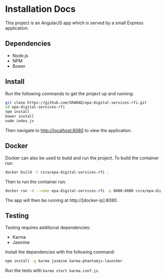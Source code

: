 # Installation Docs
This project is an AngularJS app which is served by a small Express application.

## Dependencies
- Node.js
- NPM
- Bower

## Install
Run the following commands to get the project up and running:

```bash
git clone https://github.com/SRARAD/epa-digital-services-rfi.git
cd epa-digital-services-rfi
npm install
bower install
node index.js
```

Then navigate to [http://localhost:8080](http://localhost:8080) to view the application.

## Docker
Docker can also be used to build and run the project. To build the container run:

```bash
docker build -t csra/epa-digital-services-rfi .
```

Then to run the container run:

```bash
docker run -d --name epa-digital-services-rfi -p 8080:8080 csra/epa-digital-services-rfi
```

The app will then be running at http://[docker-ip]:8080.

## Testing
Testing requires additional dependencies:
- Karma
- Jasmine

Install the dependencies with the following command:

```bash
npm install -g karma jasmine karma-phantomjs-launcher
```

Run the tests with `karma start karma.conf.js`.
